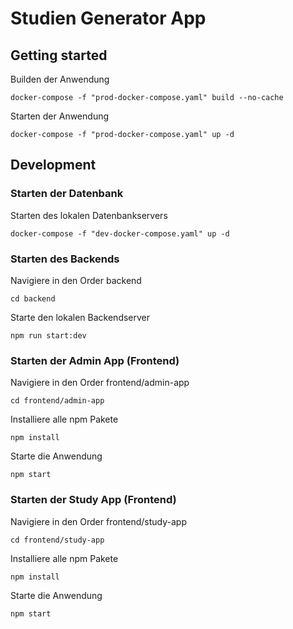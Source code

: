 # Studien Generator App

## Getting started

Builden der Anwendung

```console
docker-compose -f "prod-docker-compose.yaml" build --no-cache
```

Starten der Anwendung

```console
docker-compose -f "prod-docker-compose.yaml" up -d
```

## Development

### Starten der Datenbank

Starten des lokalen Datenbankservers

```console
docker-compose -f "dev-docker-compose.yaml" up -d
```

### Starten des Backends

Navigiere in den Order backend

```console
cd backend
```

Starte den lokalen Backendserver

```console
npm run start:dev
```

### Starten der Admin App (Frontend)

Navigiere in den Order frontend/admin-app

```console
cd frontend/admin-app
```

Installiere alle npm Pakete

```console
npm install
```

Starte die Anwendung

```console
npm start
```

### Starten der Study App (Frontend)

Navigiere in den Order frontend/study-app

```console
cd frontend/study-app
```

Installiere alle npm Pakete

```console
npm install
```

Starte die Anwendung

```console
npm start
```